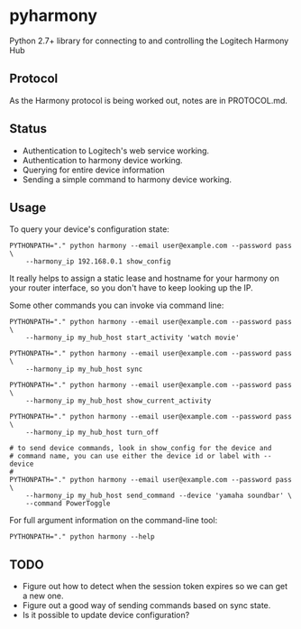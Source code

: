 pyharmony
=========

Python 2.7+ library for connecting to and controlling the Logitech Harmony Hub

Protocol
--------

As the Harmony protocol is being worked out, notes are in PROTOCOL.md.

Status
------

* Authentication to Logitech's web service working.
* Authentication to harmony device working.
* Querying for entire device information
* Sending a simple command to harmony device working.

Usage
-----

To query your device's configuration state:

    PYTHONPATH="." python harmony --email user@example.com --password pass \
        --harmony_ip 192.168.0.1 show_config

It really helps to assign a static lease and hostname for your harmony
on your router interface, so you don't have to keep looking up the IP.

Some other commands you can invoke via command line:

    PYTHONPATH="." python harmony --email user@example.com --password pass \
        --harmony_ip my_hub_host start_activity 'watch movie'

    PYTHONPATH="." python harmony --email user@example.com --password pass \
        --harmony_ip my_hub_host sync

    PYTHONPATH="." python harmony --email user@example.com --password pass \
        --harmony_ip my_hub_host show_current_activity

    PYTHONPATH="." python harmony --email user@example.com --password pass \
        --harmony_ip my_hub_host turn_off

    # to send device commands, look in show_config for the device and
    # command name, you can use either the device id or label with --device
    #
    PYTHONPATH="." python harmony --email user@example.com --password pass \
        --harmony_ip my_hub_host send_command --device 'yamaha soundbar' \
        --command PowerToggle

For full argument information on the command-line tool:

    PYTHONPATH="." python harmony --help

TODO
----

* Figure out how to detect when the session token expires so we can get a new one.
* Figure out a good way of sending commands based on sync state.
* Is it possible to update device configuration?
